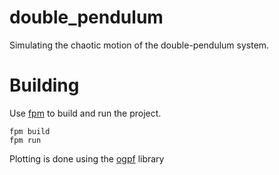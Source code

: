 # double_pendulum

Simulating the chaotic motion of the double-pendulum system.


# Building

Use [fpm](https://github.com/fortran-lang/fpm) to build and run the project. 

``` 
fpm build 
fpm run

```
Plotting is done using the [ogpf](https://github.com/kookma/ogpf) library
